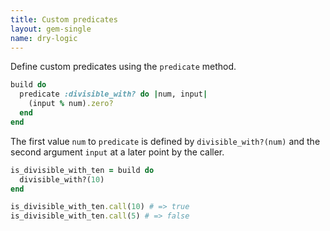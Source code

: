```yaml
---
title: Custom predicates
layout: gem-single
name: dry-logic
---
```


Define custom predicates using the `predicate` method.

``` ruby
build do
  predicate :divisible_with? do |num, input|
    (input % num).zero?
  end
end
```

The first value `num` to `predicate` is defined by `divisible_with?(num)` and the second argument `input` at a later point by the caller.

``` ruby
is_divisible_with_ten = build do
  divisible_with?(10)
end

is_divisible_with_ten.call(10) # => true
is_divisible_with_ten.call(5) # => false
```
